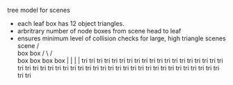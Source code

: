 tree model for scenes
- each leaf box has 12 object triangles.
- arbritrary number of node boxes from scene head to leaf
- ensures minimum level of collision checks for large, high triangle scenes
               scene
              /     \
           box       box
          /   \     /   \
        box   box  box  box
         |     |    |    |
        tri   tri  tri  tri
        tri   tri  tri  tri
        tri   tri  tri  tri
        tri   tri  tri  tri
        tri   tri  tri  tri
        tri   tri  tri  tri
        tri   tri  tri  tri
        tri   tri  tri  tri
        tri   tri  tri  tri
        tri   tri  tri  tri
        tri   tri  tri  tri
        tri   tri  tri  tri
